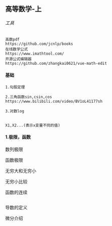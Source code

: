 ## 高等数学-上

###### 工具

```
高数pdf
https://github.com/jcnlp/books
在线数学公式
https://www.imathtool.com/
开源公式编辑器
https://github.com/zhangkai0621/vue-math-edit
```

#### 基础

```
1.勾股定理

2.三角函数sin,csin,cos
https://www.bilibili.com/video/BV1oL41177sh

3.对数log


X1,X2...(表示x变量不同的值)
```

#### 1.极限，函数

数列极限

函数极限

无穷大和无穷小

无穷小比较

函数的连续

```

```

导数的定义

微分介绍

























































































```

```

